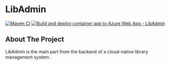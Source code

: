 # LibAdmin
[![Maven CI](https://github.com/jpfrehe/LibAdmin/actions/workflows/maven.yml/badge.svg)](https://github.com/jpfrehe/LibAdmin/actions/workflows/maven.yml)
[![Build and deploy container app to Azure Web App - LibAdmin](https://github.com/jpfrehe/LibAdmin/actions/workflows/main_LibAdmin.yml/badge.svg)](https://github.com/jpfrehe/LibAdmin/actions/workflows/main_LibAdmin.yml)


## About The Project

LibAdmin is the main part from the backend of a cloud-native library management system.
